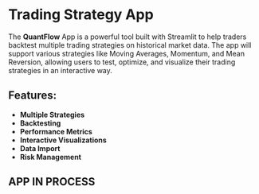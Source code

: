 # Trading Strategy App

The **QuantFlow** App is a powerful tool built with Streamlit to help traders backtest multiple trading strategies on historical market data. The app will support various strategies like Moving Averages, Momentum, and Mean Reversion, allowing users to test, optimize, and visualize their trading strategies in an interactive way.

## Features:
- **Multiple Strategies**
- **Backtesting**
- **Performance Metrics**
- **Interactive Visualizations**
- **Data Import**
- **Risk Management**


## APP IN PROCESS
